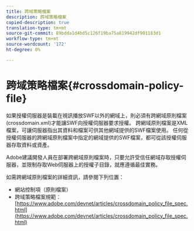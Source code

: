 ```yaml
---
title: 跨域策略檔案
description: 跨域策略檔案
copied-description: true
translation-type: tm+mt
source-git-commit: 89bdda1d4bd5c126f19ba75a819942df901183d1
workflow-type: tm+mt
source-wordcount: '172'
ht-degree: 0%

---
```



# 跨域策略檔案{#crossdomain-policy-file}

如果授權伺服器是裝載在視訊播放SWF以外的網域上，則必須有跨網域原則檔案(crossdomain.xml)才能讓SWF向授權伺服器要求授權。 跨網域原則檔案是XML檔案，可讓伺服器指出其資料和檔案可供其他網域提供的SWF檔案使用。 任何從授權伺服器的跨網域原則檔案中指定的網域提供的SWF檔案，都可從該授權伺服器存取資料或資產。

Adobe建議開發人員在部署跨網域原則檔案時，只要允許受信任網域存取授權伺服器，並限制存取Web伺服器上的授權子目錄，就應遵循最佳實務。

如需跨網域原則檔案的詳細資訊，請參閱下列位置：

* 網站控制項（原則檔案）
* 跨域策略檔案規範：[https://www.adobe.com/devnet/articles/crossdomain_policy_file_spec.html](https://www.adobe.com/devnet/articles/crossdomain_policy_file_spec.html)

